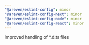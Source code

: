 ```yaml
---
"@areven/eslint-config": minor
"@areven/eslint-config-next": minor
"@areven/eslint-config-node": minor
"@areven/eslint-config-react": minor
---
```


Improved handling of \*.d.ts files
